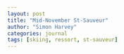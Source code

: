 ```yaml
---
layout: post
title: "Mid-November St-Sauveur"
author: "Simon Harvey"
categories: journal
tags: [skiing, ressort, st-sauveur]
---
```

